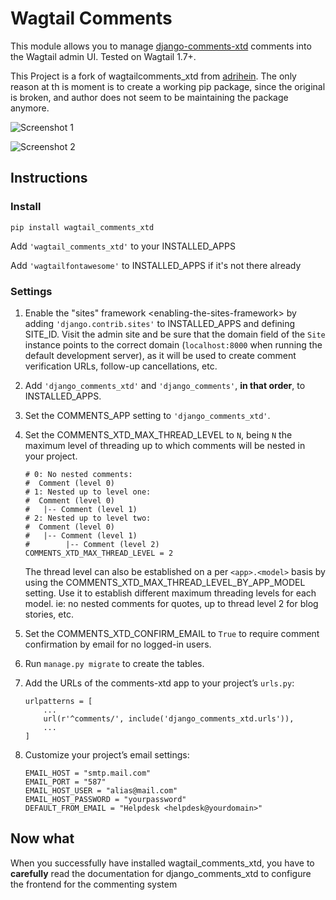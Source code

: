 # Wagtail Comments

This module allows you to manage [django-comments-xtd](https://github.com/danirus/django-comments-xtd) comments into the Wagtail admin UI. Tested on Wagtail 1.7+.

This Project is a fork of wagtailcomments_xtd from [adrihein](https://github.com/adrihein/wagtailcomments_xtd). The only reason at th is moment is to create a
working pip package, since the original is broken, and author does not seem to be maintaining the package anymore.




![Screenshot 1](images/pages_list.png)


![Screenshot 2](images/comments_list.png)


## Instructions
### Install

`pip install wagtail_comments_xtd`

Add `'wagtail_comments_xtd'` to your INSTALLED_APPS

Add `'wagtailfontawesome'` to INSTALLED_APPS if it's not there already

### Settings

1.  Enable the "sites" framework &lt;enabling-the-sites-framework&gt; by adding `'django.contrib.sites'` to INSTALLED\_APPS and defining SITE\_ID. Visit the admin site and be sure that the domain field of the `Site` instance points to the correct domain (`localhost:8000` when running the default development server), as it will be used to create comment verification URLs, follow-up cancellations, etc.
2.  Add `'django_comments_xtd'` and `'django_comments'`, **in that order**, to INSTALLED\_APPS.
3.  Set the COMMENTS\_APP setting to `'django_comments_xtd'`.
4.  Set the COMMENTS\_XTD\_MAX\_THREAD\_LEVEL to `N`, being `N` the maximum level of threading up to which comments will be nested in your project.

    ``` sourceCode
    # 0: No nested comments:
    #  Comment (level 0)
    # 1: Nested up to level one:
    #  Comment (level 0)
    #   |-- Comment (level 1)
    # 2: Nested up to level two:
    #  Comment (level 0)
    #   |-- Comment (level 1)
    #        |-- Comment (level 2)
    COMMENTS_XTD_MAX_THREAD_LEVEL = 2
    ```

    The thread level can also be established on a per `<app>.<model>` basis by using the COMMENTS\_XTD\_MAX\_THREAD\_LEVEL\_BY\_APP\_MODEL setting. Use it to establish different maximum threading levels for each model. ie: no nested comments for quotes, up to thread level 2 for blog stories, etc.

5.  Set the COMMENTS\_XTD\_CONFIRM\_EMAIL to `True` to require comment confirmation by email for no logged-in users.
6.  Run `manage.py migrate` to create the tables.
7.  Add the URLs of the comments-xtd app to your project’s `urls.py`:

    ``` sourceCode
    urlpatterns = [
        ...
        url(r'^comments/', include('django_comments_xtd.urls')),
        ...
    ]
    ```

8.  Customize your project’s email settings:

    ``` sourceCode
    EMAIL_HOST = "smtp.mail.com"
    EMAIL_PORT = "587"
    EMAIL_HOST_USER = "alias@mail.com"
    EMAIL_HOST_PASSWORD = "yourpassword"
    DEFAULT_FROM_EMAIL = "Helpdesk <helpdesk@yourdomain>"
    
## Now what

When you successfully have installed wagtail_comments_xtd, you have to **carefully** read the documentation for
django_comments_xtd to configure the frontend for the commenting system
